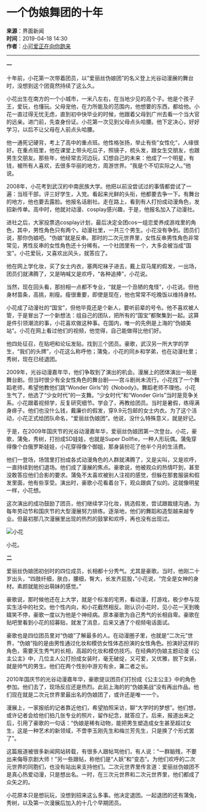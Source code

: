 # 一个伪娘舞团的十年

**来源**：界面新闻  
**时间**：2019-04-18 14:30  
**作者**：[小可爱正在向你跑来](https://user.personal-homepage?uid=208058)  

---

**一**

十年前，小花第一次带着团员，以“爱丽丝伪娘团”的名义登上光谷动漫展的舞台时，没想到这个团竟然持续了这么久。

小花出生在南方的一个小城市，一米八左右，在当地少见的高个子。他是个孩子王，爱玩，也懂玩。父母宠他，在力所能及的范围内，他想要的东西，都给他。小花一直过得无忧无虑，直到初中快毕业的时候，他跟着父母到广州去看一个当大官的远亲。进门前，先查身份证。小花第一次见到父母点头哈腰。他下定决心，好好学习，以后不让父母在人前点头哈腰。

他一通死记硬背，考上了高中的重点班。他性格张扬，举止有些”女性化“，人缘很好。在重点班里，他在课堂上带头吃瓜子，照镜子，梳头发，跟女生交朋友，也跟男生交朋友。那些年，他经常去河边玩，幻想自己的未来：他成了一个明星，有钱，被所有人喜欢，去很多华丽的地方，周游世界。“我是个不切实际之人。”他说。

2008年，小花考到武汉的中南民族大学。他把以前没尝试过的事情都尝试了一遍：当班干部，评三好学生，入党。看起来光鲜的头衔，他都要去争一下。有舞台的地方，他也要去露脸。他报名话剧社。走在路上，看到有人打扮成动漫角色，发招新传单。高中时，他就对动漫、cosplay感兴趣，于是，他报名加入了动漫社。

进社之后，大家投票选cosplay计划，最后决定全团cos一组恋爱养成游戏里的角色，其中，男性角色只有两个。动漫社里，一共三个男生。小花没有争到。团员们说，那你伪娘吧。“伪娘”就是反串。那时的二次元世界里，女性反串男性角色非常常见，男性反串的女性角色还十分稀有。一个社团里有一个，大多会被当成“国宝”。小花爱玩，又喜欢出风头，就答应了。

他在网上学化妆，买了女士内衣，塞两坨袜子进去，戴上双马尾的假发，一出场，团员们就沸腾了，又是呐喊又是欢呼，“各种追捧”，小花说。

当然，现在回头看，那扮相一点都不专业，“就是一个丑陋的鬼怪”，小花说。但他身材苗条，高挑，削瘦。瘦很重要，即使是现在，他也常常不吃晚饭以维持身材。

小花成了动漫社的“国宝”，但他毕竟还是个新人，要听前辈的号令。他不喜欢被人管，于是冒出了一个新想法：组自己的团队，把所有的“国宝”都聚集到一起。这算是件引领潮流的事，小花喜欢做这种事。在国内，唯一的先例是上海的“伪娘美站”。小花在网上看过他们的视频，他觉得，自己能做得比他们好。

他四处征召，在贴吧和论坛发贴，找到三个团员。豪歌，武汉另一所大学的学生，“我们的头牌”，小花这么称呼他；蒲兔，小花的同乡和学弟，也在动漫社里；秀树，现在已经退团。

2009年，光谷动漫嘉年华，他们争取到了演出的机会。漫展上的团体演出一般是舞台剧。但当时很少有全女性角色的舞台剧——宫斗剧尚未流行。小花找了一个舞蹈老师，希望他教他们跳“Wonder Girls”的《Nobody》。舞蹈老师不理他。小花生气了，他选了“少女时代”的一支舞。“少女时代”和“Wonder Girls”当时是竞争关系。小花跟着视频学，反复研究细节。学会了，再教给团员。当时是暑假，练得满身痱子。他们也没什么钱，戴廉价的假发，穿9.9元包邮的女士内衣。为了这个活动，小花正式给团队命名，“爱丽丝伪娘团”。他说，没什么特殊意义，就是好记。

于是，在2009年国庆节的光谷动漫嘉年华，爱丽丝伪娘团第一次登台。小花，豪歌，蒲兔，秀树，打扮成SD娃娃，也就是Super Dollfie，一种人形玩偶。蒲兔穿得像个白俄罗斯娃娃，小花穿得像个御姐，那身装扮花了他半个月的生活费。

他们一登场，场馆里打扮成各式动漫角色的人群就沸腾了，又是尖叫，又是欢呼，一直持续到他们退场。他们成了漫展的焦点。豪歌说，他被观众的热情吓到，甚至没敢答应他们合影的要求。蒲兔不太喜欢被别人注视的感觉，但躲在那套服装和假发里面，他有些享受。演出时，豪歌小花看着台下，观众跟疯了似的。这就像明星一样，小花想。

这次演出的成功鼓励了团员，他们继续学习化妆，挑选假发，尝试跟裁缝沟通，为每年劳动节和国庆节的大型漫展努力排练。逐渐地，他们的舞蹈和造型越来越专业。但最初那几次漫展里出现的热烈的鼓掌和欢呼，再也没有出现过。

![小花](https://i.guancha.cn/bbs/2019/04/18/20190418142842147.jpg?imageView2/2/w/500/format/jpg)

小花。

**二**

爱丽丝伪娘团初创时的四位成员，长相都十分秀气。尤其是豪歌。当时，他刚二十岁出头，“四肢纤细，肤白，腰细，臀大，长发齐屁股，”小花说，“完全是女神的身材。素颜就能扮出萌妹的感觉。”

豪歌说，那时候他还在上大学，就是个标准的宅男，看动漫，打游戏，极少参与现实生活中的社交。他个性内向，和小花截然相反。刚认识小花时，见小花一天到晚嬉笑不停，豪歌一度以为他是个神经病。原本豪歌为自己秀气的长相自卑。豪歌在贴吧里看到小花的招募贴，就发了消息，后来又通了个视频电话面试。

豪歌也是四位团员里对“伪娘”了解最多的人。在动漫圈子里，也就是“二次元”世界，“伪娘”指的是由男性通过化妆和模仿女性体态扮演的女性角色。扮演好这样的角色，需要天生秀气的长相，高超的化妆和模仿技巧。在经典的伪娘主题动漫《公主公主》中，几位主人公打扮成女装时，毫无破绽，又可爱，又优雅，脱下女装，就是帅气的男生。他们在两个性别中游刃有余，兼二者之长。

2010年国庆节的光谷动漫嘉年华，豪歌提议团员们打扮成《公主公主》中的角色参加。他们去了，现场反应还是热烈。此前上海的的“伪娘美战”没有再出作品。他们现在就是二次元世界里最出名的伪娘团了，或许还是唯一一个。

漫展上，一家报纸的记者靠近他们，希望拍照采访，聊“大学时的梦想”。他们想，或许记者会给他们拍几张专业的照片，留作纪念，就答应了。后来，报道出来之后，引用了豪歌的一句话：“伪娘是稀有动物，能把男生塑造成女生甚至超过女生，这是一种艺术的新领域，不啻李玉刚先生和梅兰芳先生，只是换了个形式罢了”。

这篇报道被很多新闻网站转载，有很多人跟帖骂他们，有人说：“一群脑残，不要出来侮辱京剧大师！”另一些跟帖，称他们是“人妖”和“变态”。为他们欢呼的二次元世界的同胞们，也没有站出来支持他们。二次元世界里传言道：爱丽丝伪娘团不是真心热爱动漫，只是想出名。一时，在三次元世界和二次元世界里，他们都成了众矢之的。

小花原本只是想玩玩，没想到招来这么多事。他决定退团。一起退团的还有蒲兔，秀树，以及第一次漫展后加入的十几个早期团员。